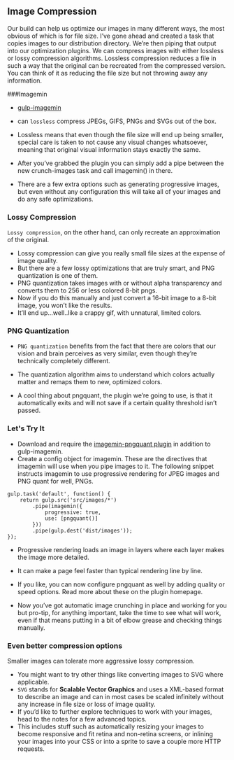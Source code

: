 ## Image Compression
Our build can help us optimize our images in many different ways, the most obvious of which is for file size. I’ve gone ahead and created a task that copies images to our distribution directory. We’re then piping that output into our optimization plugins. We can compress images with either lossless or lossy compression algorithms. Lossless compression reduces a file in such a way that the original can be recreated from the compressed version. You can think of it as reducing the file size but not throwing away any information.

###Imagemin
- [gulp-imagemin](https://www.npmjs.com/package/gulp-imagemin) 
- can `lossless` compress JPEGs, GIFS, PNGs and SVGs out of the box. 
- Lossless means that even though the file size will end up being smaller, special care is taken to not cause any visual changes whatsoever, meaning that original visual information stays exactly the same.

- After you’ve grabbed the plugin you can simply add a pipe between the new crunch-images task and call imagemin() in there. 
- There are a few extra options such as generating progressive images, but even without any configuration this will take all of your images and do any safe optimizations.

### Lossy Compression
`Lossy compression`, on the other hand, can only recreate an approximation of the original. 
- Lossy compression can give you really small file sizes at the expense of image quality. 
- But there are a few lossy optimizations that are truly smart, and PNG quantization is one of them. 
- PNG quantization takes images with or without alpha transparency and converts them to 256 or less colored 8-bit pngs.
- Now if you do this manually and just convert a 16-bit image to a 8-bit image, you won’t like the results. 
- It’ll end up...well..like a crappy gif, with unnatural, limited colors.

### PNG Quantization
- `PNG quantization` benefits from the fact that there are colors that our vision and brain perceives as very similar, even though they’re technically completely different. 
- The quantization algorithm aims to understand which colors actually matter and remaps them to new, optimized colors.

- A cool thing about pngquant, the plugin we’re going to use, is that it automatically exits and will not save if a certain quality threshold isn’t passed.

### Let's Try It
- Download and require the [imagemin-pngquant plugin](https://www.npmjs.com/package/imagemin-pngquant) in addition to gulp-imagemin.
- Create a config object for imagemin. These are the directives that imagemin will use when you pipe images to it. The following snippet instructs imagemin to use progressive rendering for JPEG images and PNG quant for well, PNGs.

```
gulp.task('default', function() {
    return gulp.src('src/images/*')
        .pipe(imagemin({
            progressive: true,
            use: [pngquant()]
        }))
        .pipe(gulp.dest('dist/images'));
});
```

- Progressive rendering loads an image in layers where each layer makes the image more detailed. 
- It can make a page feel faster than typical rendering line by line. 
- If you like, you can now configure pngquant as well by adding quality or speed options. Read more about these on the plugin homepage.

- Now you’ve got automatic image crunching in place and working for you but pro-tip, for anything important, take the time to see what will work, even if that means putting in a bit of elbow grease and checking things manually.

### Even better compression options
Smaller images can tolerate more aggressive lossy compression. 
- You might want to try other things like converting images to SVG where applicable. 
- `SVG` stands for __Scalable Vector Graphics__ and uses a XML-based format to describe an image and can in most cases be scaled infinitely without any increase in file size or loss of image quality. 
- If you’d like to further explore techniques to work with your images, head to the notes for a few advanced topics. 
- This includes stuff such as automatically resizing your images to become responsive and fit retina and non-retina screens, or inlining your images into your CSS or into a sprite to save a couple more HTTP requests.



